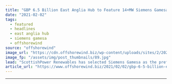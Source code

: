 ```yaml
---
title: "GBP 6.5 Billion East Anglia Hub to Feature 14+MW Siemens Gamesa Wind Turbines"
date: "2021-02-02"
tags: 
  - featured
  - headlines
  - east anglia hub
  - siemens gamesa
  - offshorewind
source: "offshorewind"
image_url: "https://cdn.offshorewind.biz/wp-content/uploads/sites/2/2021/02/02153016/GBP-6.5-Billion-East-Anglia-Hub-to-Feature-14MW-Siemens-Gamesa-Wind-Turbines.jpg"
image_fp: "/assets/img/post_thumbnails/89.jpg"
lead: "ScottishPower Renewables has selected Siemens Gamesa as the preferred bidder to supply and install"
article_url: "https://www.offshorewind.biz/2021/02/02/gbp-6-5-billion-east-anglia-hub-to-feature-14mw-siemens-gamesa-wind-turbines/"
---
```


---
